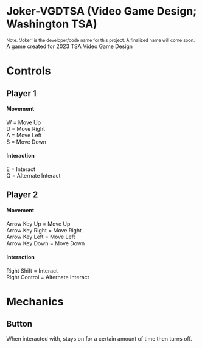 # Joker-VGDTSA (Video Game Design; Washington TSA)
 <sub>Note: 'Joker' is the developer/code name for this project. A finalized name will come soon.</sub>\
 A game created for 2023 TSA Video Game Design

# Controls

## Player 1
#### Movement
W = Move Up\
D = Move Right\
A = Move Left\
S = Move Down
<!-- S = Crouch -->
#### Interaction
E = Interact\
Q = Alternate Interact

## Player 2
#### Movement
Arrow Key Up = Move Up\
Arrow Key Right = Move Right\
Arrow Key Left = Move Left\
Arrow Key Down = Move Down
<!-- Arrow Key Down = Crouch -->
#### Interaction
Right Shift = Interact\
Right Control = Alternate Interact

# Mechanics
## Button
When interacted with, stays on for a certain amount of time then turns off.